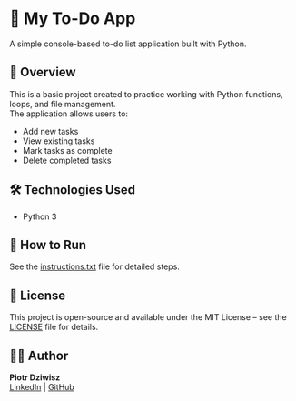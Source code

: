 # 📝 My To-Do App

A simple console-based to-do list application built with Python.

## 🌟 Overview

This is a basic project created to practice working with Python functions, loops, and file management.  
The application allows users to:

- Add new tasks
- View existing tasks
- Mark tasks as complete
- Delete completed tasks

## 🛠️ Technologies Used

- Python 3

## 🚀 How to Run

See the [instructions.txt](instructions.txt) file for detailed steps.

## 📄 License

This project is open-source and available under the MIT License – see the [LICENSE](LICENSE) file for details.

## 🙋‍♂️ Author

**Piotr Dziwisz**  
[LinkedIn](https://www.linkedin.com/in/piotr-dziwisz-8a20b7362/) | [GitHub](https://github.com/DziwiszBB)
